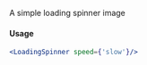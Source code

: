 A simple loading spinner image

#### Usage

```jsx
<LoadingSpinner speed={'slow'}/>
```

[//]: # (![image]&#40;/src/components/Box/images/example.png&#41;)
